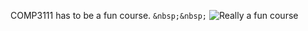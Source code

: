 COMP3111 has to be a fun course.
`&nbsp;&nbsp;`
![Really a fun course](/Screenshot%202024-09-10%154400.png)